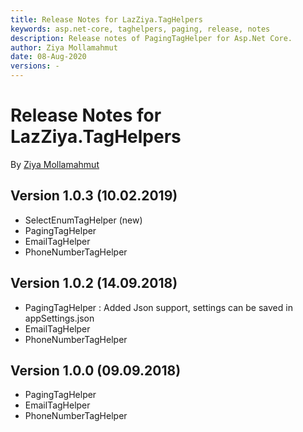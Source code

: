```yaml
---
title: Release Notes for LazZiya.TagHelpers
keywords: asp.net-core, taghelpers, paging, release, notes
description: Release notes of PagingTagHelper for Asp.Net Core.
author: Ziya Mollamahmut
date: 08-Aug-2020
versions: -
---
```


# Release Notes for LazZiya.TagHelpers

By [Ziya Mollamahmut](https://github.com/LazZiya)

## Version 1.0.3 (10.02.2019)

- SelectEnumTagHelper (new)
- PagingTagHelper
- EmailTagHelper
- PhoneNumberTagHelper

## Version 1.0.2 (14.09.2018)
- PagingTagHelper : Added Json support, settings can be saved in appSettings.json
- EmailTagHelper
- PhoneNumberTagHelper

## Version 1.0.0 (09.09.2018)
- PagingTagHelper
- EmailTagHelper
- PhoneNumberTagHelper